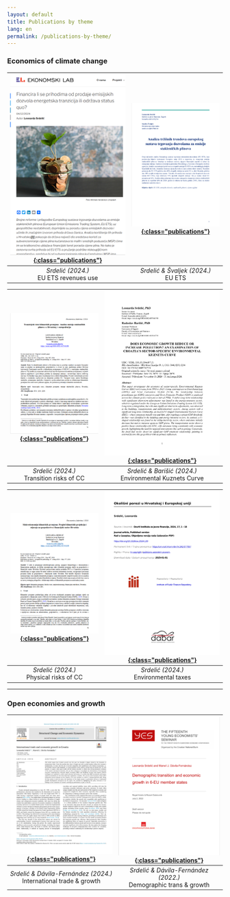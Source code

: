 ```yaml
---
layout: default
title: Publications by theme
lang: en
permalink: /publications-by-theme/
---
```


### **Economics of climate change**

| [![5](/assets/ekc-prihodi.png){:class="publications"}](https://arhivanalitika.hr/blog/financira-li-se-prihodima-od-prodaje-emisijskih-dozvola-energetska-tranzicija-ili-odrzava-status-quo/) | [![1](/assets/eu_ets.png){:class="publications"}](https://hrcak.srce.hr/file/465846) |
|:----------------------------------------------------------------:|:-----------------------------------------------------------:|
| *Srdelić (2024.)*<br>EU ETS revenues use | *Srdelić & Švaljek (2024.)*<br>EU ETS |

| [![2](/assets/tranz.png){:class="publications"}](https://morepress.unizd.hr/journals/index.php/oeconomicajadertina/article/view/4433) | [![6](/assets/ekc.png){:class="publications"}](https://mpra.ub.uni-muenchen.de/122841/1/MPRA_paper_122841.pdf) |
|:----------------------------------------------------------------:|:----------------------------------------------------------------:|
| *Srdelić (2024.)*<br>Transition risks of CC | *Srdelić & Barišić (2024.)*<br>Environmental Kuznets Curve|

| [![3](/assets/makro.png){:class="publications"}](https://morepress.unizd.hr/journals/index.php/oeconomicajadertina/article/view/4434) | [![4](/assets/okol.png){:class="publications"}](https://repozitorij.ijf.hr/islandora/object/ijf:969) |
|:----------------------------------------------------------------:|:---------------------------------------------------------------:|
| *Srdelić (2024.)*<br>Physical risks of CC | *Srdelić (2024.)*<br>Environmental taxes |



---

### **Open economies and growth**

| [![4](/assets/sced.png){:class="publications"}](https://www.sciencedirect.com/science/article/pii/S0954349X23001492?via%3Dihub) | [![5](/assets/demo.png){:class="publications"}](https://www.hnb.hr/documents/20182/4135487/srdelic-davila-fernandez.pdf/a2981882-20a2-12a9-f316-333a0d29d2af?t=1655983994673) |
|:----------------------------------------------------------------------------------------------------------------------------:|:---------------------------------------------------------------------------------------------------------------------:|
| *Srdelić & Dávila-Fernández (2024.)*<br>International trade & growth | *Srdelić & Dávila-Fernández (2022.)*<br>Demographic trans & growth |
